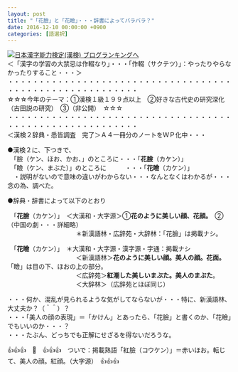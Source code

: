 ```yaml
---
layout: post
title: "「花臉」と「花瞼」・・・辞書によってバラバラ？"
date: 2016-12-10 00:00:00 +0900
categories: [語選択]
---
```


[![](/syuusyuu9701/assets/images/「花臉」と「花瞼」・・・辞書によってバラバラ？-br_c_3028_1.gif)](http://blog.with2.net/link.php?1659096:3028 "日本漢字能力検定(漢検) ブログランキングへ")[日本漢字能力検定(漢検) ブログランキングへ](http://blog.with2.net/link.php?1659096:3028)  
＜「漢字の学習の大禁忌は作輟なり」・・・「作輟（サクテツ）」：やったりやらなかったりすること・・・＞  
・・・・・・・・・・・・・・・・・・・・・・・・・・・・・・・・・・・・・・・・・・・・・・・・・・・・・・・・・  
☆☆☆今年のテーマ：①漢検１級１９９点以上　②好きな古代史の研究深化（古田説の研究）　③（非公開）　☆☆☆　　  
・・・・・・・・・・・・・・・・・・・・・・・・・・・・・・・・・・・・・・・・・・・・・・・・・・・・・・・・・  
＜漢検２辞典・悉皆調査　完了＞Ａ４一冊分のノートをＷＰ化中・・・  
  
●漢検２に、下つきで、  
　「臉（ケン、ほお、かお、」のところに・・・「**花臉**（カケン）」  
　「瞼（ケン、まぶた）」のところに　　　・・・「**花瞼**（カケン）」  
　・説明がないので意味の違いがわからない・・・なんとなくはわかるが・・・念の為、調べた。  
  
●辞典・辞書によって以下のとおり  
  
　「**花臉**（カケン）」　＜大漢和・大字源＞①**花のように美しい顔、花顔。**　②（中国の劇・・・詳細略）  
　　　　　　　　　　　＊新漢語林・広辞苑・大辞林：「花臉」は掲載ナシ。  
  
　「**花瞼**（カケン）」　＊大漢和・大字源・漢字源・字通：掲載ナシ  
　　　　　　　　　　　＜新漢語林＞**花のように美しい顔。美人の顔。花面。**「瞼」は目の下、ほおの上の部分。  
　　　　　　　　　　　＜広辞苑＞**紅潮した美しいまぶた。美人のまぶた**。  
　　　　　　　　　　　＜大辞林＞（広辞苑とほぼ同じ）  
  
・・・何か、混乱が見られるような気がしてならないが・・・特に、新漢語林、大丈夫か？（＾＾）？  
・・・「美人の顔の表現」＝「かけん」とあったら、「花臉」と書くのか、「花瞼」でもいいのか・・・？　  
・・・たぶん、どっちでも正解にせざるを得ないだろうな。  
  
👍👍👍　🐒　👍👍👍　ついで：掲載熟語「紅臉（コウケン）」＝赤いほお。転じて、美人の顔。紅顔。（大字源）　👍👍👍  
　　　　　　　　　　　　　  
　　  
  